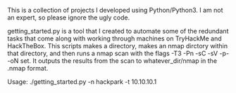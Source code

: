 This is a collection of projects I developed using Python/Python3. I am not an expert, so please ignore the ugly code.


getting_started.py is a tool that I created to automate some of the redundant tasks that come along with working through machines on TryHackMe and HackTheBox.
This scripts makes a directory, makes an nmap dirctory within that directory, and then runs a nmap scan with the flags -T3 -Pn -sC -sV -p- -oN set. It outputs the results from the scan to whatever_dir/nmap in the .nmap format. 

Usage: ./getting_started.py -n hackpark -t 10.10.10.1
